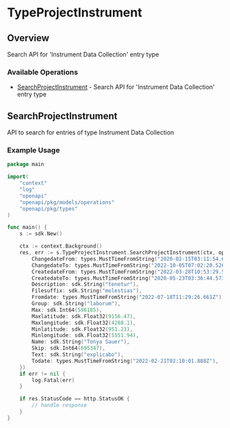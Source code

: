 # TypeProjectInstrument

## Overview

Search API for 'Instrument Data Collection' entry type

### Available Operations

* [SearchProjectInstrument](#searchprojectinstrument) - Search API for 'Instrument Data Collection' entry type

## SearchProjectInstrument

API to search for entries of type Instrument Data Collection

### Example Usage

```go
package main

import(
	"context"
	"log"
	"openapi"
	"openapi/pkg/models/operations"
	"openapi/pkg/types"
)

func main() {
    s := sdk.New()

    ctx := context.Background()
    res, err := s.TypeProjectInstrument.SearchProjectInstrument(ctx, operations.SearchProjectInstrumentRequest{
        ChangedateFrom: types.MustTimeFromString("2020-02-15T03:11:54.650Z"),
        ChangedateTo: types.MustTimeFromString("2022-10-05T07:02:20.526Z"),
        CreatedateFrom: types.MustTimeFromString("2022-03-28T10:53:29.573Z"),
        CreatedateTo: types.MustTimeFromString("2020-05-23T03:36:44.573Z"),
        Description: sdk.String("tenetur"),
        Filesuffix: sdk.String("molestias"),
        Fromdate: types.MustTimeFromString("2022-07-18T11:29:26.661Z"),
        Group: sdk.String("laborum"),
        Max: sdk.Int64(596185),
        Maxlatitude: sdk.Float32(9156.47),
        Maxlongitude: sdk.Float32(4288.1),
        Minlatitude: sdk.Float32(951.23),
        Minlongitude: sdk.Float32(5551.94),
        Name: sdk.String("Tonya Sauer"),
        Skip: sdk.Int64(695347),
        Text: sdk.String("explicabo"),
        Todate: types.MustTimeFromString("2022-02-21T02:10:01.888Z"),
    })
    if err != nil {
        log.Fatal(err)
    }

    if res.StatusCode == http.StatusOK {
        // handle response
    }
}
```
